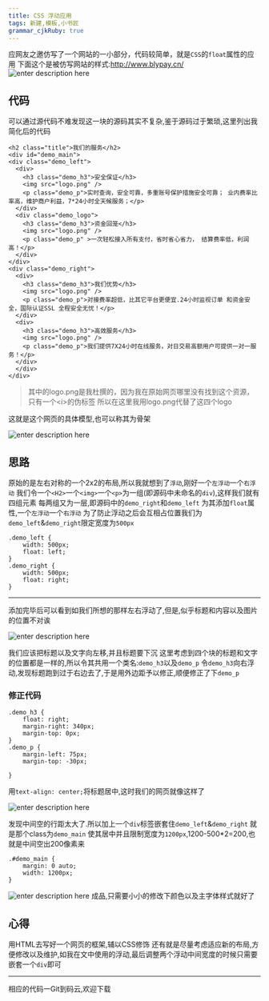 ```yaml
---
title: CSS 浮动应用 
tags: 新建,模板,小书匠
grammar_cjkRuby: true
---
```



应网友之邀仿写了一个网站的一小部分，代码较简单，就是`CSS`的`float`属性的应用
下面这个是被仿写网站的样式:http://www.blypay.cn/
![enter description here][1]
## 代码
可以通过源代码不难发现这一块的源码其实不复杂,鉴于源码过于繁琐,这里列出我简化后的代码
```
<h2 class="title">我们的服务</h2>
<div id="demo_main">
<div class="demo_left">
  <div>
    <h3 class="demo_h3">安全保证</h3>
    <img src="logo.png" />
    <p class="demo_p">实时查询，安全可靠，多重账号保护措施安全可靠； 业内费率比率高，维护商户利益，7*24小时全天候服务；</p>
  </div>
  <div class="demo_logo">
    <h3 class="demo_h3">资金回笼</h3>
    <img src="logo.png" />
    <p class="demo_p" >一次轻松接入所有支付，省时省心省力， 结算费率低，利润高！</p>
  </div>
</div>
<div class="demo_right">
  <div>
    <h3 class="demo_h3">我们优势</h3>
    <img src="logo.png" />
    <p class="demo_p">对接费率超低，比其它平台更便宜.24小时监视订单 和资金安全，国际认证SSL 全程安全无忧！</p>
  </div>
  <div>
    <h3 class="demo_h3">高效服务</h3>
    <img src="logo.png" />
    <p class="demo_p">我们提供7X24小时在线服务，对日交易高额用户可提供一对一服务！</p>
  </div>
  </div>
</div>
```
>其中的logo.png是我杜撰的，因为我在原始网页哪里没有找到这个资源，只有一个\<i>的伪标签
>所以在这里我用logo.png代替了这四个logo

这就是这个网页的具体模型,也可以称其为骨架

![enter description here][2]
## 思路
原始的是左右对称的一个2x2的布局,所以我就想到了`浮动`,刚好一个`左浮动`一个`右浮动`
我们令一个`<H2>`一个`<img>`一个`<p>`为一组(即源码中未命名的`div`),这样我们就有四组元素
每两组又为一层,即源码中的`demo_right`和`demo_left`
为其添加`float`属性,一个`左浮动`一个`右浮动`
为了防止浮动之后会互相占位置我们为`demo_left`&`demo_right`限定宽度为`500px`
```
.demo_left {
	width: 500px;
	float: left;
}
.demo_right {
	width: 500px;
	float: right;
}
```

---
添加完毕后可以看到如我们所想的那样左右浮动了,但是,似乎标题和内容以及图片的位置不对诶

![enter description here][3]

我们应该把标题以及文字向左移,并且标题要下沉
这里考虑到四个块的标题和文字的位置都是一样的,所以令其共用一个类名:`demo_h3`以及`demo_p`
令`demo_h3`向右浮动,发现标题跑到过于右边去了,于是用外边距予以修正,顺便修正了下`demo_p`

### 修正代码
```
.demo_h3 {
	float: right;
	margin-right: 340px;
	margin-top: 0px;
}
.demo_p {
	margin-left: 75px;
	margin-top: -30px;

}
```
用`text-align: center;`将标题居中,这时我们的网页就像这样了

![enter description here][4]

发现中间空的行距太大了.所以加上一个`div`标签嵌套住`demo_left`&`demo_right`
就是那个class为`demo_main`
使其居中并且限制宽度为`1200px`,1200-500\*2=200,也就是中间空出200像素来
```
.#demo_main {
	margin: 0 auto;
	width: 1200px;
}
```
![enter description here][5]
成品,只需要小小的修改下颜色以及主字体样式就好了

## 心得
用HTML去写好一个网页的框架,辅以CSS修饰
还有就是尽量考虑适应新的布局,方便修改以及维护,如我在文中使用的浮动,最后调整两个浮动中间宽度的时候只需要嵌套一个`div`即可

---
相应的代码一Git到码云,欢迎下载

  [1]: http://ofyep4zkc.bkt.clouddn.com/QQ20170702004225.png "QQ20170702004225.png"
  [2]: http://ofyep4zkc.bkt.clouddn.com/QQ20170702005240.png "QQ20170702005240.png"
  [3]: http://ofyep4zkc.bkt.clouddn.com/QQ20170702011202.png "QQ20170702011202.png"
  [4]: http://ofyep4zkc.bkt.clouddn.com/QQ20170702012539.png
  [5]: http://ofyep4zkc.bkt.clouddn.com/QQ20170702013351.png "QQ20170702013351.png"